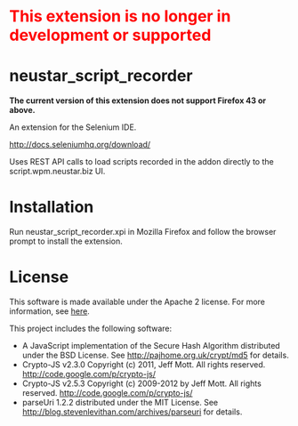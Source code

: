 # <span style="color:red">**This extension is no longer in development or supported**</span>

neustar_script_recorder
=======================

**The current version of this extension does not support Firefox 43 or above.**

An extension for the Selenium IDE.

http://docs.seleniumhq.org/download/

Uses REST API calls to load scripts recorded in the addon directly to the script.wpm.neustar.biz UI.

Installation
============

Run neustar_script_recorder.xpi in Mozilla Firefox and follow the browser prompt to install the extension.

License
========

This software is made available under the Apache 2 license. For more information, see [here](http://www.apache.org/licenses/LICENSE-2.0).

This project includes the following software:

*  A JavaScript implementation of the Secure Hash Algorithm distributed under the BSD License. See http://pajhome.org.uk/crypt/md5 for details.
*  Crypto-JS v2.3.0 Copyright (c) 2011, Jeff Mott. All rights reserved. http://code.google.com/p/crypto-js/
*  Crypto-JS v2.5.3 Copyright (c) 2009-2012 by Jeff Mott. All rights reserved. http://code.google.com/p/crypto-js/
*  parseUri 1.2.2 distributed under the MIT License. See http://blog.stevenlevithan.com/archives/parseuri for details.
